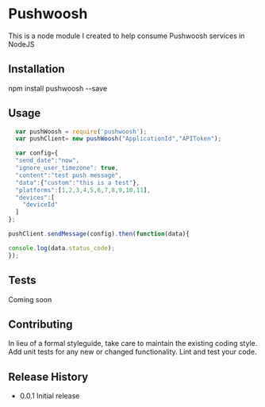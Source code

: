 Pushwoosh
================

This is a node module I created to help consume Pushwoosh services in NodeJS

## Installation

  npm install pushwoosh --save

## Usage
```javascript
  var pushWoosh = require('pushwoosh');
  var pushClient= new pushWoosh("ApplicationId","APIToken");

  var config={
  "send_date":"now",
  "ignore_user_timezone": true,
  "content":"test push message",
  "data":{"custom":"this is a test"},
  "platforms":[1,2,3,4,5,6,7,8,9,10,11],
  "devices":[
    "deviceId"
  ]
};

pushClient.sendMessage(config).then(function(data){

console.log(data.status_code);
});
```
## Tests

  Coming soon

## Contributing

In lieu of a formal styleguide, take care to maintain the existing coding style.
Add unit tests for any new or changed functionality. Lint and test your code.

## Release History

* 0.0.1 Initial release